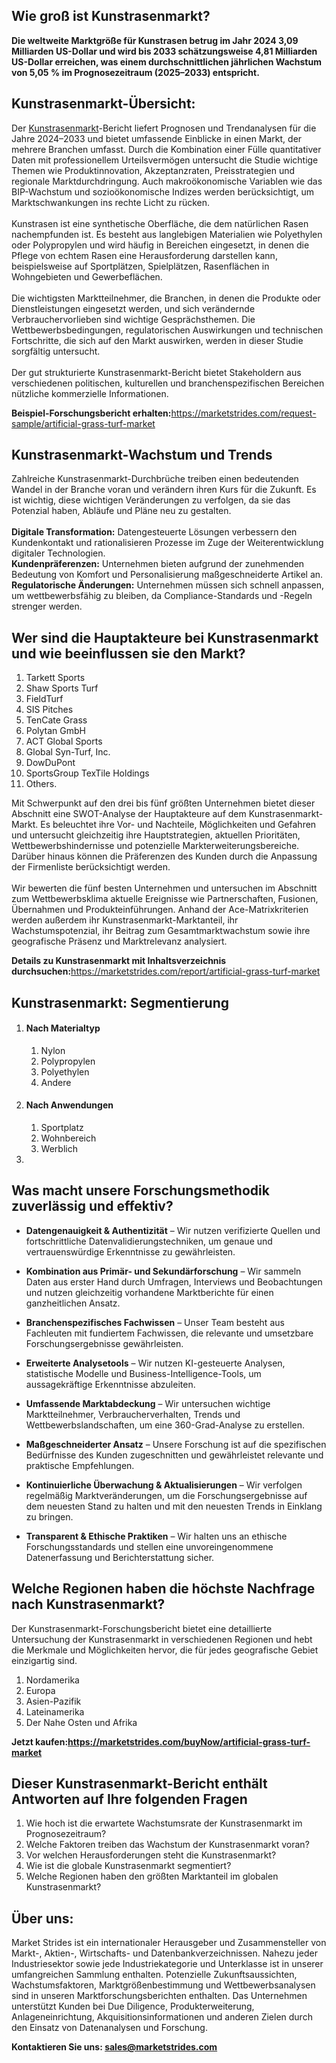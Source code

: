 <h2>Wie gro&szlig; ist Kunstrasenmarkt?</h2>
<p><strong>Die weltweite Marktgr&ouml;&szlig;e f&uuml;r Kunstrasen betrug im Jahr 2024 3,09 Milliarden US-Dollar und wird bis 2033 sch&auml;tzungsweise 4,81 Milliarden US-Dollar erreichen, was einem durchschnittlichen j&auml;hrlichen Wachstum von 5,05 % im Prognosezeitraum (2025&ndash;2033) entspricht.</strong></p>
<h2>Kunstrasenmarkt-&Uuml;bersicht:</h2>
<p>Der <a href="https://marketstrides.com/report/artificial-grass-turf-market">Kunstrasenmarkt</a>-Bericht liefert Prognosen und Trendanalysen f&uuml;r die Jahre 2024&ndash;2033 und bietet umfassende Einblicke in einen Markt, der mehrere Branchen umfasst. Durch die Kombination einer F&uuml;lle quantitativer Daten mit professionellem Urteilsverm&ouml;gen untersucht die Studie wichtige Themen wie Produktinnovation, Akzeptanzraten, Preisstrategien und regionale Marktdurchdringung. Auch makro&ouml;konomische Variablen wie das BIP-Wachstum und sozio&ouml;konomische Indizes werden ber&uuml;cksichtigt, um Marktschwankungen ins rechte Licht zu r&uuml;cken. <br /><br />Kunstrasen ist eine synthetische Oberfl&auml;che, die dem nat&uuml;rlichen Rasen nachempfunden ist. Es besteht aus langlebigen Materialien wie Polyethylen oder Polypropylen und wird h&auml;ufig in Bereichen eingesetzt, in denen die Pflege von echtem Rasen eine Herausforderung darstellen kann, beispielsweise auf Sportpl&auml;tzen, Spielpl&auml;tzen, Rasenfl&auml;chen in Wohngebieten und Gewerbefl&auml;chen.<br /><br />Die wichtigsten Marktteilnehmer, die Branchen, in denen die Produkte oder Dienstleistungen eingesetzt werden, und sich ver&auml;ndernde Verbrauchervorlieben sind wichtige Gespr&auml;chsthemen. Die Wettbewerbsbedingungen, regulatorischen Auswirkungen und technischen Fortschritte, die sich auf den Markt auswirken, werden in dieser Studie sorgf&auml;ltig untersucht. <br /><br />Der gut strukturierte Kunstrasenmarkt-Bericht bietet Stakeholdern aus verschiedenen politischen, kulturellen und branchenspezifischen Bereichen n&uuml;tzliche kommerzielle Informationen.</p>
<p><strong>Beispiel-Forschungsbericht erhalten:</strong><a href="https://marketstrides.com/request-sample/artificial-grass-turf-market">https://marketstrides.com/request-sample/artificial-grass-turf-market</a></p>
<h2>Kunstrasenmarkt-Wachstum und Trends</h2>
<p>Zahlreiche Kunstrasenmarkt-Durchbr&uuml;che treiben einen bedeutenden Wandel in der Branche voran und ver&auml;ndern ihren Kurs f&uuml;r die Zukunft. Es ist wichtig, diese wichtigen Ver&auml;nderungen zu verfolgen, da sie das Potenzial haben, Abl&auml;ufe und Pl&auml;ne neu zu gestalten.<br /><br /><strong>Digitale Transformation:</strong> Datengesteuerte L&ouml;sungen verbessern den Kundenkontakt und rationalisieren Prozesse im Zuge der Weiterentwicklung digitaler Technologien. <br /><strong>Kundenpr&auml;ferenzen:</strong> Unternehmen bieten aufgrund der zunehmenden Bedeutung von Komfort und Personalisierung ma&szlig;geschneiderte Artikel an. <br /><strong>Regulatorische &Auml;nderungen:</strong> Unternehmen m&uuml;ssen sich schnell anpassen, um wettbewerbsf&auml;hig zu bleiben, da Compliance-Standards und -Regeln strenger werden.</p>
<h2>Wer sind die Hauptakteure bei Kunstrasenmarkt und wie beeinflussen sie den Markt?</h2>
<ol>
<li>Tarkett Sports</li>
<li>Shaw Sports Turf</li>
<li>FieldTurf</li>
<li>SIS Pitches</li>
<li>TenCate Grass</li>
<li>Polytan GmbH</li>
<li>ACT Global Sports</li>
<li>Global Syn-Turf, Inc.</li>
<li>DowDuPont</li>
<li>SportsGroup TexTile Holdings</li>
<li>Others.</li>
</ol>
<p>Mit Schwerpunkt auf den drei bis f&uuml;nf gr&ouml;&szlig;ten Unternehmen bietet dieser Abschnitt eine SWOT-Analyse der Hauptakteure auf dem Kunstrasenmarkt-Markt. Es beleuchtet ihre Vor- und Nachteile, M&ouml;glichkeiten und Gefahren und untersucht gleichzeitig ihre Hauptstrategien, aktuellen Priorit&auml;ten, Wettbewerbshindernisse und potenzielle Markterweiterungsbereiche. Dar&uuml;ber hinaus k&ouml;nnen die Pr&auml;ferenzen des Kunden durch die Anpassung der Firmenliste ber&uuml;cksichtigt werden. <br /><br />Wir bewerten die f&uuml;nf besten Unternehmen und untersuchen im Abschnitt zum Wettbewerbsklima aktuelle Ereignisse wie Partnerschaften, Fusionen, &Uuml;bernahmen und Produkteinf&uuml;hrungen. Anhand der Ace-Matrixkriterien werden au&szlig;erdem ihr Kunstrasenmarkt-Marktanteil, ihr Wachstumspotenzial, ihr Beitrag zum Gesamtmarktwachstum sowie ihre geografische Pr&auml;senz und Marktrelevanz analysiert.</p>
<p><strong>Details zu Kunstrasenmarkt mit Inhaltsverzeichnis durchsuchen:</strong><a href="https://marketstrides.com/report/artificial-grass-turf-market">https://marketstrides.com/report/artificial-grass-turf-market</a></p>
<h2>Kunstrasenmarkt: Segmentierung</h2>
<ol>
<li>
<h4>Nach Materialtyp</h4>
<ol>
<li>Nylon</li>
<li>Polypropylen</li>
<li>Polyethylen</li>
<li>Andere</li>
</ol>
</li>
<li>
<h4>Nach Anwendungen</h4>
<ol>
<li>Sportplatz</li>
<li>Wohnbereich</li>
<li>Werblich</li>
</ol>
</li>
<li></li>
</ol>
<h2>Was macht unsere Forschungsmethodik zuverl&auml;ssig und effektiv?</h2>
<ul>
<li>
<p><strong>Datengenauigkeit &amp; Authentizit&auml;t</strong> &ndash; Wir nutzen verifizierte Quellen und fortschrittliche Datenvalidierungstechniken, um genaue und vertrauensw&uuml;rdige Erkenntnisse zu gew&auml;hrleisten.</p>
</li>
<li>
<p><strong>Kombination aus Prim&auml;r- und Sekund&auml;rforschung</strong> &ndash; Wir sammeln Daten aus erster Hand durch Umfragen, Interviews und Beobachtungen und nutzen gleichzeitig vorhandene Marktberichte f&uuml;r einen ganzheitlichen Ansatz.</p>
</li>
<li>
<p><strong>Branchenspezifisches Fachwissen</strong> &ndash; Unser Team besteht aus Fachleuten mit fundiertem Fachwissen, die relevante und umsetzbare Forschungsergebnisse gew&auml;hrleisten.</p>
</li>
<li>
<p><strong>Erweiterte Analysetools</strong> &ndash; Wir nutzen KI-gesteuerte Analysen, statistische Modelle und Business-Intelligence-Tools, um aussagekr&auml;ftige Erkenntnisse abzuleiten.</p>
</li>
<li>
<p><strong>Umfassende Marktabdeckung</strong> &ndash; Wir untersuchen wichtige Marktteilnehmer, Verbraucherverhalten, Trends und Wettbewerbslandschaften, um eine 360-Grad-Analyse zu erstellen.</p>
</li>
<li>
<p><strong>Ma&szlig;geschneiderter Ansatz</strong> &ndash; Unsere Forschung ist auf die spezifischen Bed&uuml;rfnisse des Kunden zugeschnitten und gew&auml;hrleistet relevante und praktische Empfehlungen.</p>
</li>
<li>
<p><strong>Kontinuierliche &Uuml;berwachung &amp; Aktualisierungen</strong> &ndash; Wir verfolgen regelm&auml;&szlig;ig Marktver&auml;nderungen, um die Forschungsergebnisse auf dem neuesten Stand zu halten und mit den neuesten Trends in Einklang zu bringen.</p>
</li>
<li>
<p><strong>Transparent &amp; Ethische Praktiken</strong> &ndash; Wir halten uns an ethische Forschungsstandards und stellen eine unvoreingenommene Datenerfassung und Berichterstattung sicher.</p>
</li>
</ul>
<h2>Welche Regionen haben die h&ouml;chste Nachfrage nach Kunstrasenmarkt?&nbsp;</h2>
<p>Der Kunstrasenmarkt-Forschungsbericht bietet eine detaillierte Untersuchung der Kunstrasenmarkt in verschiedenen Regionen und hebt die Merkmale und M&ouml;glichkeiten hervor, die f&uuml;r jedes geografische Gebiet einzigartig sind.</p>
<ol>
<li>Nordamerika</li>
<li>Europa</li>
<li>Asien-Pazifik</li>
<li>Lateinamerika</li>
<li>Der Nahe Osten und Afrika</li>
</ol>
<p><strong>Jetzt kaufen:<a href="https://marketstrides.com/buyNow/artificial-grass-turf-market?price=single_price">https://marketstrides.com/buyNow/artificial-grass-turf-market</a></strong></p>
<h2>Dieser Kunstrasenmarkt-Bericht enth&auml;lt Antworten auf Ihre folgenden Fragen</h2>
<ol>
<li>Wie hoch ist die erwartete Wachstumsrate der Kunstrasenmarkt im Prognosezeitraum?</li>
<li>Welche Faktoren treiben das Wachstum der Kunstrasenmarkt voran?</li>
<li>Vor welchen Herausforderungen steht die Kunstrasenmarkt?</li>
<li>Wie ist die globale Kunstrasenmarkt segmentiert?</li>
<li>Welche Regionen haben den gr&ouml;&szlig;ten Marktanteil im globalen Kunstrasenmarkt?</li>
</ol>
<h2>&Uuml;ber uns:</h2>
<p><a>Market Strides</a> ist ein internationaler Herausgeber und Zusammensteller von Markt-, Aktien-, Wirtschafts- und Datenbankverzeichnissen. Nahezu jeder Industriesektor sowie jede Industriekategorie und Unterklasse ist in unserer umfangreichen Sammlung enthalten. Potenzielle Zukunftsaussichten, Wachstumsfaktoren, Marktgr&ouml;&szlig;enbestimmung und Wettbewerbsanalysen sind in unseren Marktforschungsberichten enthalten. Das Unternehmen unterst&uuml;tzt Kunden bei Due Diligence, Produkterweiterung, Anlageneinrichtung, Akquisitionsinformationen und anderen Zielen durch den Einsatz von Datenanalysen und Forschung.</p>
<p><strong>Kontaktieren Sie uns: <a href="mailto:sales@marketstrides.com">sales@marketstrides.com</a></strong></p>
